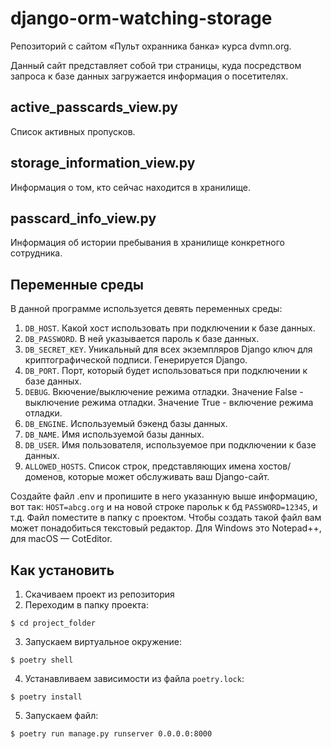 # django-orm-watching-storage
Репозиторий с сайтом «Пульт охранника банка» курса dvmn.org.

Данный сайт представляет собой три страницы, куда посредством запроса к базе данных загружается информация о посетителях.

## active_passcards_view.py

Список активных пропусков.

## storage_information_view.py

Информация о том, кто сейчас находится в хранилище.

## passcard_info_view.py

Информация об истории пребывания в хранилище конкретного сотрудника.

## Переменные среды

В данной программе используется девять переменных среды:  
1. `DB_HOST`. Какой хост использовать при подключении к базе данных.
2. `DB_PASSWORD`. В ней указывается пароль к базе данных.
3. `DB_SECRET_KEY`. Уникальный для всех экземпляров Django ключ для криптографической подписи. Генерируется Django.
4. `DB_PORT`. Порт, который будет использоваться при подключении к базе данных.
5. `DEBUG`.  Вкючение/выключение режима отладки. Значение False - выключение режима отладки. Значение True - включение режима отладки.
6. `DB_ENGINE`. Используемый бэкенд базы данных.
7. `DB_NAME`. Имя используемой базы данных.
8. `DB_USER`. Имя пользователя, используемое при подключении к базе данных.
9. `ALLOWED_HOSTS`. Список строк, представляющих имена хостов/доменов, которые может обслуживать ваш Django-сайт.

Создайте файл .env и пропишите в него указанную выше информацию, вот так: `HOST=abcg.org` и на новой строке парольк к бд `PASSWORD=12345`, и т.д. Файл поместите в папку с проектом. Чтобы создать такой файл вам может понадобиться текстовый редактор. Для Windows это Notepad++, для macOS — CotEditor.

## Как установить

1. Скачиваем проект из репозитория
2. Переходим в папку проекта:  
```
$ cd project_folder
```
3. Запускаем виртуальное окружение:  
```
$ poetry shell
```
4. Устанавливаем зависимости из файла `poetry.lock`:  
```
$ poetry install
```
5. Запускаем файл:  
```
$ poetry run manage.py runserver 0.0.0.0:8000
```
